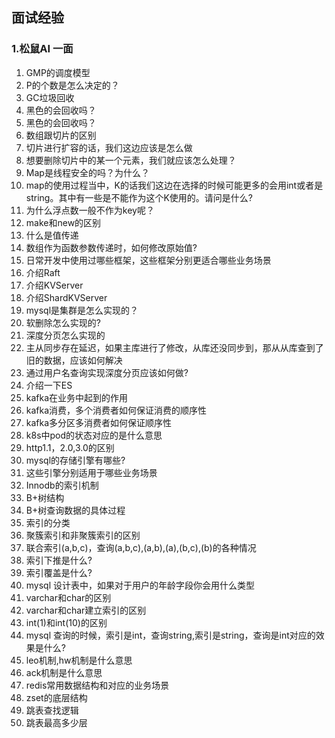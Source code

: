 ## 面试经验

### 1.松鼠AI 一面
1. GMP的调度模型
2. P的个数是怎么决定的？
3. GC垃圾回收
4. 黑色的会回收吗？
5. 黑色的会回收吗？
6. 数组跟切片的区别
7. 切片进行扩容的话，我们这边应该是怎么做
8. 想要删除切片中的某一个元素，我们就应该怎么处理？
9. Map是线程安全的吗？为什么？
10. map的使用过程当中，K的话我们这边在选择的时候可能更多的会用int或者是string。其中有一些是不能作为这个K使用的。请问是什么?
11. 为什么浮点数一般不作为key呢？
12. make和new的区别
13. 什么是值传递
14. 数组作为函数参数传递时，如何修改原始值?
15. 日常开发中使用过哪些框架，这些框架分别更适合哪些业务场景
16. 介绍Raft
17. 介绍KVServer
18. 介绍ShardKVServer
19. mysql是集群是怎么实现的？
20. 软删除怎么实现的?
21. 深度分页怎么实现的
22. 主从同步存在延迟，如果主库进行了修改，从库还没同步到，那从从库查到了旧的数据，应该如何解决
23. 通过用户名查询实现深度分页应该如何做?
24. 介绍一下ES
25. kafka在业务中起到的作用
26. kafka消费，多个消费者如何保证消费的顺序性
27. kafka多分区多消费者如何保证顺序性
28. k8s中pod的状态对应的是什么意思
29. http1.1，2.0,3.0的区别
30. mysql的存储引擎有哪些?
31. 这些引擎分别适用于哪些业务场景
32. Innodb的索引机制
33. B+树结构
34. B+树查询数据的具体过程
35. 索引的分类
36. 聚簇索引和非聚簇索引的区别
37. 联合索引(a,b,c)，查询(a,b,c),(a,b),(a),(b,c),(b)的各种情况
38. 索引下推是什么?
39. 索引覆盖是什么?
40. mysql 设计表中，如果对于用户的年龄字段你会用什么类型
41. varchar和char的区别
42. varchar和char建立索引的区别
43. int(1)和int(10)的区别
44. mysql 查询的时候，索引是int，查询string,索引是string，查询是int对应的效果是什么?
45. leo机制,hw机制是什么意思
46. ack机制是什么意思
47. redis常用数据结构和对应的业务场景
48. zset的底层结构
49. 跳表查找逻辑
50. 跳表最高多少层
